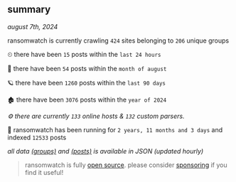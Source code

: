 
## summary
_august 7th, 2024_

ransomwatch is currently crawling `424` sites belonging to `206` unique groups

⏲ there have been `15` posts within the `last 24 hours`

🦈 there have been `54` posts within the `month of august`

🪐 there have been `1260` posts within the `last 90 days`

🏚 there have been `3076` posts within the `year of 2024`

_⚙️ there are currently `133` online hosts & `132` custom parsers._

🦕 ransomwatch has been running for `2 years, 11 months and 3 days` and indexed `12533` posts

_all data  [(groups)](http://ransomwhat.telemetry.ltd/groups) and [(posts)](http://ransomwhat.telemetry.ltd/posts) is available in JSON (updated hourly)_

> ransomwatch is fully [open source](https://github.com/joshhighet/ransomwatch#ransomwatch--). please consider [sponsoring](https://github.com/sponsors/joshhighet) if you find it useful!
